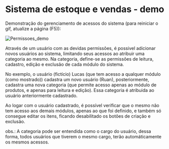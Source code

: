 # Sistema de estoque e vendas - demo

Demonstração do gerenciamento de acessos do sistema (para reiniciar o gif, atualize a página (F5)):

![Permissoes_demo](Permissoes_demo.gif)

Através de um usuário com as devidas permissões, é possivel adicionar novos usuários ao sistema, limitando seus acessos ao atribuir uma categoria ao mesmo.
Na categoria, define-se as permissões de leitura, cadastro, edição e exclusão de cada módulo do sistema.

No exemplo, o usuário (fictício) Lucas (que tem acesso a qualquer módulo (como mostrado)) cadastra um novo usuário (Ruan), posteriormente, cadastra uma nova categoria (que permite acesso apenas ao módulo de produtos, e apenas para leitura e edição). Essa categoria é atribuida ao usuário anteriormente cadastrado.

Ao logar com o usuário cadastrado, é possível verificar que o mesmo não tem acesso aos demais módulos, apenas ao que foi definido, e também só consegue editar os itens, ficando desabilitado os botões de criação e exclusão.

obs.: A categoria pode ser entendida como o cargo do usuário, dessa forma, todos usuários que tiverem o mesmo cargo, terão automáticamente os mesmos acessos.
